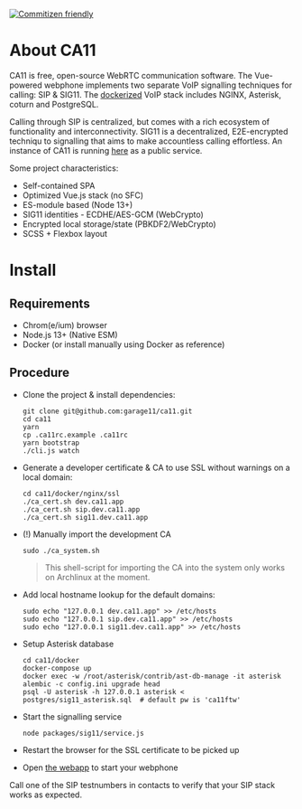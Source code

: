 [![Commitizen friendly](https://img.shields.io/badge/commitizen-friendly-brightgreen.svg)](http://commitizen.github.io/cz-cli/)

# About CA11

CA11 is free, open-source WebRTC communication software. The Vue-powered
webphone implements two separate VoIP signalling techniques for calling: SIP & SIG11.
The [dockerized](https://github.com/garage11/ca11/blob/master/docker/docker-compose.yml)
VoIP stack includes NGINX, Asterisk, coturn and PostgreSQL.

Calling through SIP is centralized, but comes with a rich ecosystem of functionality
and interconnectivity. SIG11 is a decentralized, E2E-encrypted techniqu to signalling
that aims to make accountless calling effortless. An instance of CA11 is
running [here](https://ca11.app/) as a public service.

Some project characteristics:

* Self-contained SPA
* Optimized Vue.js stack (no SFC)
* ES-module based (Node 13+)
* SIG11 identities - ECDHE/AES-GCM (WebCrypto)
* Encrypted local storage/state (PBKDF2/WebCrypto)
* SCSS + Flexbox layout

# Install

## Requirements

* Chrom(e/ium) browser
* Node.js 13+ (Native ESM)
* Docker (or install manually using Docker as reference)

## Procedure

* Clone the project & install dependencies:

      git clone git@github.com:garage11/ca11.git
      cd ca11
      yarn
      cp .ca11rc.example .ca11rc
      yarn bootstrap
      ./cli.js watch

* Generate a developer certificate & CA to use SSL without warnings on a local domain:

      cd ca11/docker/nginx/ssl
      ./ca_cert.sh dev.ca11.app
      ./ca_cert.sh sip.dev.ca11.app
      ./ca_cert.sh sig11.dev.ca11.app

* (!) Manually import the development CA

      sudo ./ca_system.sh

  > This shell-script for importing the CA into the system only works on Archlinux at the moment.

* Add local hostname lookup for the default domains:

      sudo echo "127.0.0.1 dev.ca11.app" >> /etc/hosts
      sudo echo "127.0.0.1 sip.dev.ca11.app" >> /etc/hosts
      sudo echo "127.0.0.1 sig11.dev.ca11.app" >> /etc/hosts

* Setup Asterisk database

      cd ca11/docker
      docker-compose up
      docker exec -w /root/asterisk/contrib/ast-db-manage -it asterisk alembic -c config.ini upgrade head
      psql -U asterisk -h 127.0.0.1 asterisk < postgres/sig11_asterisk.sql  # default pw is 'ca11ftw'

* Start the signalling service

      node packages/sig11/service.js

* Restart the browser for the SSL certificate to be picked up
* Open [the webapp](https://dev.ca11.app) to start your webphone

Call one of the SIP testnumbers in contacts to verify that your SIP stack
works as expected.
